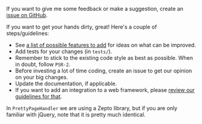 If you want to give me some feedback or make a suggestion, create an [issue on GitHub](https://github.com/filp/whoops/issues/new).

If you want to get your hands dirty, great! Here's a couple of steps/guidelines:
- See [a list of possible features to add](https://github.com/filp/whoops/wiki/Possible-features-to-add) for ideas on what can be improved.
- Add tests for your changes (in `tests/`).
- Remember to stick to the existing code style as best as possible. When in doubt, follow `PSR-2`.
- Before investing a lot of time coding, create an issue to get our opinion on your big changes.
- Update the documentation, if applicable.
- If you want to add an integration to a web framework, please [review our guidelines for that](docs/Framework%20Integration.md#contributing-an-integration-with-a-framework).

In `PrettyPageHandler` we are using a Zepto library, but if you are only familiar with jQuery, note that it is pretty much identical.
